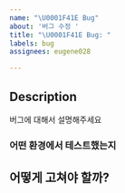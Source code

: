 ```yaml
---
name: "\U0001F41E Bug"
about: '버그 수정 '
title: "\U0001F41E Bug: "
labels: bug
assignees: eugene028

---
```


## Description
버그에 대해서 설명해주세요 

### 어떤 환경에서 테스트했는지 

## 어떻게 고쳐야 할까?
